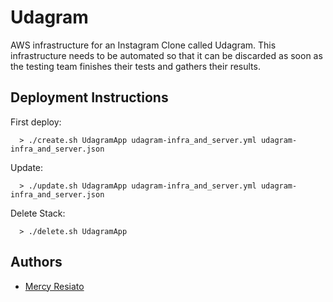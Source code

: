 # Udagram #
AWS infrastructure for an Instagram Clone called Udagram.
This infrastructure needs to be automated so that it can be discarded as soon as the testing team finishes their tests and gathers their results.

## Deployment Instructions ##
First deploy:
```
  > ./create.sh UdagramApp udagram-infra_and_server.yml udagram-infra_and_server.json
```
Update:
```
  > ./update.sh UdagramApp udagram-infra_and_server.yml udagram-infra_and_server.json
```
Delete Stack:
```
  > ./delete.sh UdagramApp
```

## Authors

- [Mercy Resiato](https://github.com/resiato)


